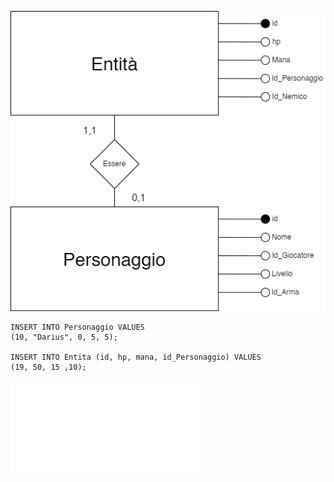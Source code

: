 ![Aggiunta nuovo Personaggio](/Immagini/Operazioni/o1.png)

```
INSERT INTO Personaggio VALUES
(10, "Darius", 0, 5, 5);

INSERT INTO Entita (id, hp, mana, id_Personaggio) VALUES
(19, 50, 15 ,10);
```

![testing](/SQL/operazioni.sql)
